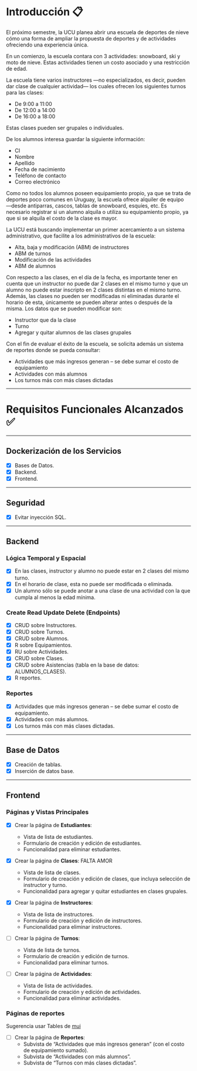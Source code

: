 # Introducción :clipboard:

El próximo semestre, la UCU planea abrir una escuela de deportes de nieve cómo una forma de ampliar la propuesta de deportes y de actividades ofreciendo una experiencia única.

En un comienzo, la escuela contara con 3 actividades: snowboard, ski y moto de nieve. Estas actividades tienen un costo asociado y una restricción de edad. 

La escuela tiene varios instructores ―no especializados, es decir, pueden dar clase de cualquier actividad― los cuales ofrecen los siguientes turnos para las clases: 
- De 9:00 a 11:00 
- De 12:00 a 14:00 
- De 16:00 a 18:00

Estas clases pueden ser grupales o individuales.

De los alumnos interesa guardar la siguiente información: 
- CI 
- Nombre 
- Apellido 
- Fecha de nacimiento 
- Teléfono de contacto 
- Correo electrónico

Como no todos los alumnos poseen equipamiento propio, ya que se trata de deportes poco comunes en Uruguay, la escuela ofrece alquiler de equipo ―desde antiparras, cascos, tablas de snowboard, esquíes, etc. Es necesario registrar si un alumno alquila o utiliza su equipamiento propio, ya que si se alquila el costo de la clase es mayor.

La UCU está buscando implementar un primer acercamiento a un sistema administrativo, que facilite a los administrativos de la escuela:

- Alta, baja y modificación (ABM) de instructores 
- ABM de turnos 
- Modificación de las actividades 
- ABM de alumnos 

Con respecto a las clases, en el día de la fecha, es importante tener en cuenta que un instructor no puede dar 2 clases en el mismo turno y que un alumno no puede estar inscripto en 2 clases distintas en el mismo turno. Además, las clases no pueden ser modificadas ni eliminadas durante el horario de esta, únicamente se pueden alterar antes o después de la misma. Los datos que se  pueden modificar son: 

- Instructor que da la clase 
- Turno 
- Agregar y quitar alumnos de las clases grupales

Con el fin de evaluar el éxito de la escuela, se solicita además un sistema de reportes donde se pueda consultar: 

- Actividades que más ingresos generan – se debe sumar el costo de equipamiento 
- Actividades con más alumnos 
- Los turnos más con más clases dictadas

---

# Requisitos Funcionales Alcanzados :white_check_mark:

---

## Dockerización de los Servicios

- [x] Bases de Datos.
- [x] Backend.
- [x] Frontend.

---

## Seguridad

- [x] Evitar inyección SQL.

---

## Backend

### Lógica Temporal y Espacial

- [x] En las clases, instructor y alumno no puede estar en 2 clases del mismo turno.
- [x] En el horario de clase, esta no puede ser modificada o eliminada.
- [x] Un alumno sólo se puede anotar a una clase de una actividad con la que cumpla al menos la edad mínima.

### Create Read Update Delete (Endpoints)

- [x] CRUD sobre Instructores.
- [x] CRUD sobre Turnos.
- [x] CRUD sobre Alumnos.
- [x] R sobre Equipamientos.
- [x] RU sobre Actividades.
- [x] CRUD sobre Clases.
- [x] CRUD sobre Asistencias (tabla en la base de datos: ALUMNOS_CLASES).
- [x] R reportes.

### Reportes

- [x] Actividades que más ingresos generan – se debe sumar el costo de equipamiento.
- [x] Actividades con más alumnos.
- [x] Los turnos más con más clases dictadas.

---

## Base de Datos

- [x] Creación de tablas.
- [x] Inserción de datos base.

---

## Frontend

### Páginas y Vistas Principales

- [X] Crear la página de **Estudiantes**:

  - Vista de lista de estudiantes.
  - Formulario de creación y edición de estudiantes.
  - Funcionalidad para eliminar estudiantes.

- [X] Crear la página de **Clases**:
  FALTA AMOR 
  - Vista de lista de clases.
  - Formulario de creación y edición de clases, que incluya selección de instructor y turno.
  - Funcionalidad para agregar y quitar estudiantes en clases grupales.

- [X] Crear la página de **Instructores**:

  - Vista de lista de instructores.
  - Formulario de creación y edición de instructores.
  - Funcionalidad para eliminar instructores.

- [ ] Crear la página de **Turnos**:

  - Vista de lista de turnos.
  - Formulario de creación y edición de turnos.
  - Funcionalidad para eliminar turnos.

- [ ] Crear la página de **Actividades**:
  - Vista de lista de actividades.
  - Formulario de creación y edición de actividades.
  - Funcionalidad para eliminar actividades.

### Páginas de reportes

Sugerencia usar Tables de [mui](https://mui.com/material-ui/react-table/)

- [ ] Crear la página de **Reportes**:
  - Subvista de “Actividades que más ingresos generan” (con el costo de equipamiento sumado).
  - Subvista de “Actividades con más alumnos”.
  - Subvista de “Turnos con más clases dictadas”.